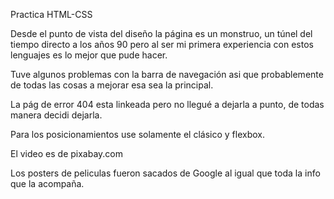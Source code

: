 Practica HTML-CSS

Desde el punto de vista del diseño la página es un monstruo, un túnel del tiempo directo a los años 90 pero al ser mi primera experiencia con estos lenguajes es lo mejor que pude hacer.

Tuve algunos problemas con la barra de navegación asi que probablemente de todas las cosas a mejorar esa sea la principal.

La pág de error 404 esta linkeada pero no llegué a dejarla a punto, de todas manera decidi dejarla.

Para los posicionamientos use solamente el clásico y flexbox.

El video es de pixabay.com

Los posters de peliculas fueron sacados de Google al igual que toda la info que la acompaña.

